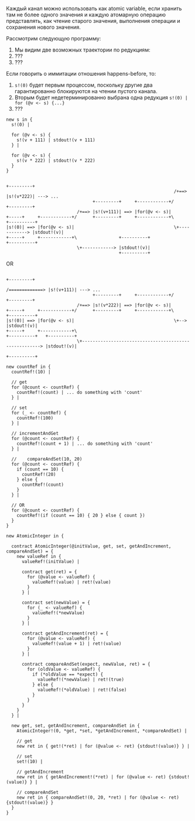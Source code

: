 Каждый канал можно использовать как atomic variable, если хранить там не более одного значения и каждую атомарную операцию представлять, как чтение старого значения, выполнения операции и сохранения нового значения.

Рассмотрим следующую программу:
  1. Мы видим две возможных траектории по редукциям: 
  2. ???
  3. ???
  
Если говорить о иммитации отношения happens-before, то:
  1. ```s!(0)``` будет первым процессом, поскольку другие два гарантированно блокируются на чтении пустого канала.
  2. Вторым будет недетерминированно выбрана одна редукция ```s!(0) | for (@v <- s) {...}```
  3. ???  
```
new s in {
  s!(0) |
  
  for (@v <- s) {
    s!(v + 111) | stdout!(v + 111)
  } |
  
  for (@v <- s) {
    s!(v * 222) | stdout!(v * 222)
  }
}
```

```
                                                                      +---------+
                                                                /+==> |s!(v*222)| ---> ...
                                 +---------+     +------------+/      +---------+
                           /+==> |s!(v+111)| ==> |for(@v <- s)| 
+-----+     +------------+/      +---------+     +------------+\                +----------+
|s!(0)| ==> |for(@v <- s)|                                      \+------------> |stdout!(v)|
+-----+     +------------+\                +----------+                         +----------+
                           \+------------> |stdout!(v)|
                                           +----------+
```                                 
OR
```
                                                                                +---------+
                                                                /=============> |s!(v+111)| ---> ...
                                 +---------+     +------------+/                +---------+
                           /+==> |s!(v*222)| ==> |for(@v <- s)| 
+-----+     +------------+/      +---------+     +------------+\      +----------+
|s!(0)| ==> |for(@v <- s)|                                      \+--> |stdout!(v)|
+-----+     +------------+\                                           +----------+   +----------+                         
                           \+------------------------------------------------------> |stdout!(v)|
                                                                                     +----------+
```

```
new countRef in {
  countRef!(10) |
  
  // get
  for (@count <- countRef) {
    countRef!(count) | ... do something with 'count'
  } |
  
  // set
  for (_ <- countRef) {
    countRef!(100)
  } |  
  
  // incrementAndGet
  for (@count <- countRef) {
    countRef!(count + 1) | ... do something with 'count'
  } |   
  
  // 	compareAndSet(10, 20)
  for (@count <- countRef) {
    if (count == 10) {
      countRef!(20)
    } else {
      countRef!(count)
    }
  } |
  
  // OR
  for (@count <- countRef) {
    countRef!(if (count == 10) { 20 } else { count })   
  }  
}
```

```
new AtomicInteger in {

  contract AtomicInteger(@initValue, get, set, getAndIncrement, compareAndSet) = {
    new valueRef in {
      valueRef!(initValue) |
      
      contract get(ret) = { 
        for (@value <- valueRef) { 
          valueRef!(value) | ret!(value)
        } 
      } |
      
      contract set(newValue) = { 
        for (_ <- valueRef) { 
          valueRef!(*newValue)
        } 
      } |
      
      contract getAndIncrement(ret) = { 
        for (@value <- valueRef) { 
          valueRef!(value + 1) | ret!(value)
        } 
      } |
      
      contract compareAndSet(expect, newValue, ret) = { 
        for (oldValue <- valueRef) {
          if (*oldValue == *expect) {
            valueRef!(*newValue) | ret!(true)
          } else {
            valueRef!(*oldValue) | ret!(false)
          }
        }
      }      
    }
  } |

  new get, set, getAndIncrement, compareAndSet in {
    AtomicInteger!(0, *get, *set, *getAndIncrement, *compareAndSet) |
        
    // get
    new ret in { get!(*ret) | for (@value <- ret) {stdout!(value)} } |
    
    // set
    set!(10) |
    
    // getAndIncrement
    new ret in { getAndIncrement!(*ret) | for (@value <- ret) {stdout!(value)} } |
    
    // compareAndSet
    new ret in { compareAndSet!(0, 20, *ret) | for (@value <- ret) {stdout!(value)} }
  }
}
```
